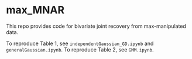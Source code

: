 # max_MNAR
This repo provides code for bivariate joint recovery from max-manipulated data.

To reproduce Table 1, see `independentGaussian_GD.ipynb` and `generalGaussian.ipynb`.
To reproduce Table 2, see `GMM.ipynb`.

